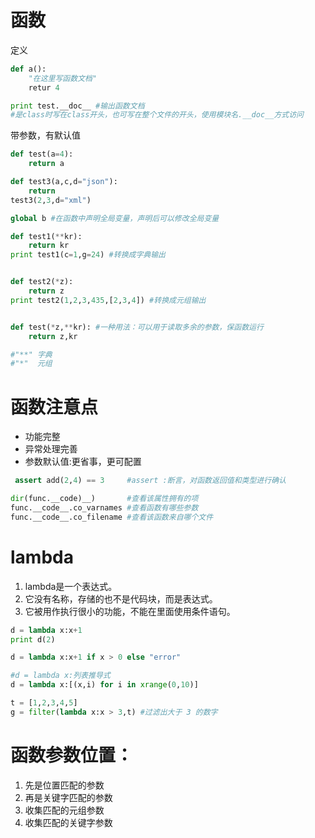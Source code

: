 
# 函数

定义
```python
def a():
    "在这里写函数文档"
    retur 4

print test.__doc__ #输出函数文档
#是class时写在class开头，也可写在整个文件的开头，使用模块名.__doc__方式访问
```

带参数，有默认值
```python
def test(a=4):
    return a

def test3(a,c,d="json"):
    return
test3(2,3,d="xml")
```

```python
global b #在函数中声明全局变量，声明后可以修改全局变量
```

```python
def test1(**kr):
    return kr
print test1(c=1,g=24) #转换成字典输出


def test2(*z):
    return z
print test2(1,2,3,435,[2,3,4]) #转换成元组输出


def test(*z,**kr): #一种用法：可以用于读取多余的参数，保函数运行
    return z,kr

#"**" 字典
#"*"  元组
```


# 函数注意点

* 功能完整
* 异常处理完善
* 参数默认值:更省事，更可配置

```python
 assert add(2,4) == 3     #assert :断言，对函数返回值和类型进行确认

dir(func.__code)__)       #查看该属性拥有的项
func.__code__.co_varnames #查看函数有哪些参数
func.__code__.co_filename #查看该函数来自哪个文件
```

# lambda

1. lambda是一个表达式。
2. 它没有名称，存储的也不是代码块，而是表达式。
3. 它被用作执行很小的功能，不能在里面使用条件语句。


```python
d = lambda x:x+1
print d(2)

d = lambda x:x+1 if x > 0 else "error"

#d = lambda x:列表推导式
d = lambda x:[(x,i) for i in xrange(0,10)]

t = [1,2,3,4,5]
g = filter(lambda x:x > 3,t) #过滤出大于 3 的数字
```

# 函数参数位置：
1. 先是位置匹配的参数
2. 再是关键字匹配的参数
3. 收集匹配的元组参数
4. 收集匹配的关键字参数


